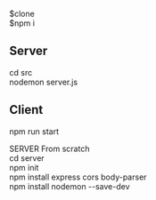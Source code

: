 $clone  
$npm i  


## Server
cd src  
nodemon server.js  

## Client
npm run start  


SERVER From scratch  
cd server  
npm init  
npm install express cors body-parser  
npm install nodemon --save-dev  